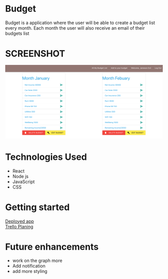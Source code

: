 # Budget
Budget is a application where the user will be able to create a budget list every month.
Each month the user will also receive an email of their budgets list

# SCREENSHOT
![landing.png](https://github.com/Jaice561/budget/blob/master/budgets.png)

# Technologies Used
- React
- Node js
- JavaScript
- CSS

# Getting started
[Deployed app](https://jmo-budgets.herokuapp.com/) <br>
[Trello Planing](https://trello.com/b/JpTzwd1T/budget)

# Future enhancements
- work on the graph more
- Add notification
- add more styling